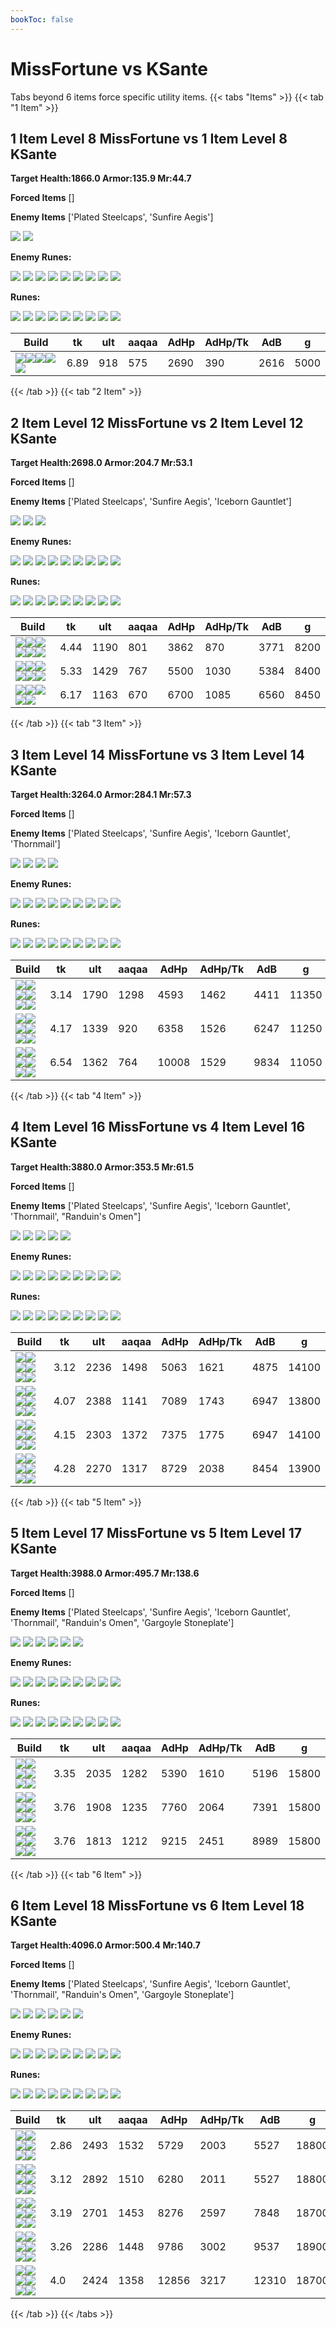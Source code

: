 ```yaml
---
bookToc: false
---
```


# MissFortune vs KSante
Tabs beyond 6 items force specific utility items.
{{< tabs "Items" >}}
{{< tab "1 Item" >}}
## 1 Item Level 8 MissFortune vs 1 Item Level 8 KSante

**Target Health:1866.0 Armor:135.9 Mr:44.7**


**Forced Items** []








**Enemy Items** ['Plated Steelcaps', 'Sunfire Aegis']





![](/item/3047.png)
![](/item/3068.png)



**Enemy Runes:**





![](/Styles/Resolve/GraspOfTheUndying/GraspOfTheUndying.png)
![](/Styles/Resolve/Demolish/Demolish.png)
![](/Styles/Resolve/SecondWind/SecondWind.png)
![](/Styles/Resolve/Overgrowth/Overgrowth.png)
![](/Styles/Inspiration/MagicalFootwear/MagicalFootwear.png)
![](/Styles/Resolve/ApproachVelocity/ApproachVelocity.png)
![](/StatMods/StatModsAttackSpeedIcon.png)
![](/StatMods/StatModsMagicResIcon.MagicResist_Fix.png)
![](/StatMods/StatModsMagicResIcon.MagicResist_Fix.png)



**Runes:**


![](/Styles/Precision/PressTheAttack/PressTheAttack.png)
![](/Styles/Precision/Overheal.png)
![](/Styles/Precision/LegendAlacrity/LegendAlacrity.png)
![](/Styles/Precision/CutDown/CutDown.png)
![](/Styles/Sorcery/AbsoluteFocus/AbsoluteFocus.png)
![](/Styles/Sorcery/GatheringStorm/GatheringStorm.png)
![](/StatMods/StatModsAttackSpeedIcon.png)
![](/StatMods/StatModsAdaptiveForceIcon.png)
![](/StatMods/StatModsArmorIcon.png)





 Build |tk|ult|aaqaa|AdHp|AdHp/Tk|AdB|g
-|-|-|-|-|-|-|-
![](/item/6672.png)![](/item/1001.png)![](/item/1053.png)![](/item/1055.png)![](/item/1036.png)|6.89|918|575|2690|390|2616|5000
{{< /tab >}}
{{< tab "2 Item" >}}
## 2 Item Level 12 MissFortune vs 2 Item Level 12 KSante

**Target Health:2698.0 Armor:204.7 Mr:53.1**


**Forced Items** []








**Enemy Items** ['Plated Steelcaps', 'Sunfire Aegis', 'Iceborn Gauntlet']





![](/item/3047.png)
![](/item/3068.png)
![](/item/6662.png)



**Enemy Runes:**





![](/Styles/Resolve/GraspOfTheUndying/GraspOfTheUndying.png)
![](/Styles/Resolve/Demolish/Demolish.png)
![](/Styles/Resolve/SecondWind/SecondWind.png)
![](/Styles/Resolve/Overgrowth/Overgrowth.png)
![](/Styles/Inspiration/MagicalFootwear/MagicalFootwear.png)
![](/Styles/Resolve/ApproachVelocity/ApproachVelocity.png)
![](/StatMods/StatModsAttackSpeedIcon.png)
![](/StatMods/StatModsMagicResIcon.MagicResist_Fix.png)
![](/StatMods/StatModsMagicResIcon.MagicResist_Fix.png)



**Runes:**


![](/Styles/Precision/PressTheAttack/PressTheAttack.png)
![](/Styles/Precision/Overheal.png)
![](/Styles/Precision/LegendAlacrity/LegendAlacrity.png)
![](/Styles/Precision/CutDown/CutDown.png)
![](/Styles/Sorcery/AbsoluteFocus/AbsoluteFocus.png)
![](/Styles/Sorcery/GatheringStorm/GatheringStorm.png)
![](/StatMods/StatModsAttackSpeedIcon.png)
![](/StatMods/StatModsAdaptiveForceIcon.png)
![](/StatMods/StatModsArmorIcon.png)





 Build |tk|ult|aaqaa|AdHp|AdHp/Tk|AdB|g
-|-|-|-|-|-|-|-
![](/item/6672.png)![](/item/3091.png)![](/item/1001.png)![](/item/1053.png)![](/item/1055.png)![](/item/1036.png)|4.44|1190|801|3862|870|3771|8200
![](/item/6672.png)![](/item/6673.png)![](/item/1001.png)![](/item/1055.png)![](/item/1038.png)![](/item/1036.png)|5.33|1429|767|5500|1030|5384|8400
![](/item/6672.png)![](/item/3026.png)![](/item/1053.png)![](/item/1055.png)![](/item/3006.png)|6.17|1163|670|6700|1085|6560|8450
{{< /tab >}}
{{< tab "3 Item" >}}
## 3 Item Level 14 MissFortune vs 3 Item Level 14 KSante

**Target Health:3264.0 Armor:284.1 Mr:57.3**


**Forced Items** []








**Enemy Items** ['Plated Steelcaps', 'Sunfire Aegis', 'Iceborn Gauntlet', 'Thornmail']





![](/item/3047.png)
![](/item/3068.png)
![](/item/6662.png)
![](/item/3075.png)



**Enemy Runes:**





![](/Styles/Resolve/GraspOfTheUndying/GraspOfTheUndying.png)
![](/Styles/Resolve/Demolish/Demolish.png)
![](/Styles/Resolve/SecondWind/SecondWind.png)
![](/Styles/Resolve/Overgrowth/Overgrowth.png)
![](/Styles/Inspiration/MagicalFootwear/MagicalFootwear.png)
![](/Styles/Resolve/ApproachVelocity/ApproachVelocity.png)
![](/StatMods/StatModsAttackSpeedIcon.png)
![](/StatMods/StatModsMagicResIcon.MagicResist_Fix.png)
![](/StatMods/StatModsMagicResIcon.MagicResist_Fix.png)



**Runes:**


![](/Styles/Precision/PressTheAttack/PressTheAttack.png)
![](/Styles/Precision/Overheal.png)
![](/Styles/Precision/LegendAlacrity/LegendAlacrity.png)
![](/Styles/Precision/CutDown/CutDown.png)
![](/Styles/Sorcery/AbsoluteFocus/AbsoluteFocus.png)
![](/Styles/Sorcery/GatheringStorm/GatheringStorm.png)
![](/StatMods/StatModsAttackSpeedIcon.png)
![](/StatMods/StatModsAdaptiveForceIcon.png)
![](/StatMods/StatModsArmorIcon.png)





 Build |tk|ult|aaqaa|AdHp|AdHp/Tk|AdB|g
-|-|-|-|-|-|-|-
![](/item/6672.png)![](/item/3036.png)![](/item/3153.png)![](/item/1001.png)![](/item/1055.png)![](/item/1038.png)|3.14|1790|1298|4593|1462|4411|11350
![](/item/6672.png)![](/item/3091.png)![](/item/6673.png)![](/item/1001.png)![](/item/1055.png)![](/item/1038.png)|4.17|1339|920|6358|1526|6247|11250
![](/item/6672.png)![](/item/6673.png)![](/item/3026.png)![](/item/1001.png)![](/item/1055.png)![](/item/1038.png)|6.54|1362|764|10008|1529|9834|11050
{{< /tab >}}
{{< tab "4 Item" >}}
## 4 Item Level 16 MissFortune vs 4 Item Level 16 KSante

**Target Health:3880.0 Armor:353.5 Mr:61.5**


**Forced Items** []








**Enemy Items** ['Plated Steelcaps', 'Sunfire Aegis', 'Iceborn Gauntlet', 'Thornmail', "Randuin's Omen"]





![](/item/3047.png)
![](/item/3068.png)
![](/item/6662.png)
![](/item/3075.png)
![](/item/3143.png)



**Enemy Runes:**





![](/Styles/Resolve/GraspOfTheUndying/GraspOfTheUndying.png)
![](/Styles/Resolve/Demolish/Demolish.png)
![](/Styles/Resolve/SecondWind/SecondWind.png)
![](/Styles/Resolve/Overgrowth/Overgrowth.png)
![](/Styles/Inspiration/MagicalFootwear/MagicalFootwear.png)
![](/Styles/Resolve/ApproachVelocity/ApproachVelocity.png)
![](/StatMods/StatModsAttackSpeedIcon.png)
![](/StatMods/StatModsMagicResIcon.MagicResist_Fix.png)
![](/StatMods/StatModsMagicResIcon.MagicResist_Fix.png)



**Runes:**


![](/Styles/Precision/PressTheAttack/PressTheAttack.png)
![](/Styles/Precision/Overheal.png)
![](/Styles/Precision/LegendAlacrity/LegendAlacrity.png)
![](/Styles/Precision/CutDown/CutDown.png)
![](/Styles/Sorcery/AbsoluteFocus/AbsoluteFocus.png)
![](/Styles/Sorcery/GatheringStorm/GatheringStorm.png)
![](/StatMods/StatModsAttackSpeedIcon.png)
![](/StatMods/StatModsAdaptiveForceIcon.png)
![](/StatMods/StatModsArmorIcon.png)





 Build |tk|ult|aaqaa|AdHp|AdHp/Tk|AdB|g
-|-|-|-|-|-|-|-
![](/item/6672.png)![](/item/3036.png)![](/item/3153.png)![](/item/3091.png)![](/item/1001.png)![](/item/1038.png)|3.12|2236|1498|5063|1621|4875|14100
![](/item/6672.png)![](/item/3091.png)![](/item/6673.png)![](/item/3036.png)![](/item/1001.png)![](/item/1038.png)|4.07|2388|1141|7089|1743|6947|13800
![](/item/3036.png)![](/item/3091.png)![](/item/3153.png)![](/item/6673.png)![](/item/1001.png)![](/item/1038.png)|4.15|2303|1372|7375|1775|6947|14100
![](/item/6672.png)![](/item/3036.png)![](/item/3153.png)![](/item/3026.png)![](/item/1001.png)![](/item/1038.png)|4.28|2270|1317|8729|2038|8454|13900
{{< /tab >}}
{{< tab "5 Item" >}}
## 5 Item Level 17 MissFortune vs 5 Item Level 17 KSante

**Target Health:3988.0 Armor:495.7 Mr:138.6**


**Forced Items** []








**Enemy Items** ['Plated Steelcaps', 'Sunfire Aegis', 'Iceborn Gauntlet', 'Thornmail', "Randuin's Omen", 'Gargoyle Stoneplate']





![](/item/3047.png)
![](/item/3068.png)
![](/item/6662.png)
![](/item/3075.png)
![](/item/3143.png)
![](/item/3193.png)



**Enemy Runes:**





![](/Styles/Resolve/GraspOfTheUndying/GraspOfTheUndying.png)
![](/Styles/Resolve/Demolish/Demolish.png)
![](/Styles/Resolve/SecondWind/SecondWind.png)
![](/Styles/Resolve/Overgrowth/Overgrowth.png)
![](/Styles/Inspiration/MagicalFootwear/MagicalFootwear.png)
![](/Styles/Resolve/ApproachVelocity/ApproachVelocity.png)
![](/StatMods/StatModsAttackSpeedIcon.png)
![](/StatMods/StatModsMagicResIcon.MagicResist_Fix.png)
![](/StatMods/StatModsMagicResIcon.MagicResist_Fix.png)



**Runes:**


![](/Styles/Precision/PressTheAttack/PressTheAttack.png)
![](/Styles/Precision/Overheal.png)
![](/Styles/Precision/LegendAlacrity/LegendAlacrity.png)
![](/Styles/Precision/CutDown/CutDown.png)
![](/Styles/Sorcery/AbsoluteFocus/AbsoluteFocus.png)
![](/Styles/Sorcery/GatheringStorm/GatheringStorm.png)
![](/StatMods/StatModsAttackSpeedIcon.png)
![](/StatMods/StatModsAdaptiveForceIcon.png)
![](/StatMods/StatModsArmorIcon.png)





 Build |tk|ult|aaqaa|AdHp|AdHp/Tk|AdB|g
-|-|-|-|-|-|-|-
![](/item/6672.png)![](/item/3036.png)![](/item/3153.png)![](/item/3091.png)![](/item/6676.png)![](/item/1001.png)|3.35|2035|1282|5390|1610|5196|15800
![](/item/6672.png)![](/item/3036.png)![](/item/3153.png)![](/item/3091.png)![](/item/6673.png)![](/item/1001.png)|3.76|1908|1235|7760|2064|7391|15800
![](/item/6672.png)![](/item/3036.png)![](/item/3153.png)![](/item/3091.png)![](/item/3026.png)![](/item/1001.png)|3.76|1813|1212|9215|2451|8989|15800
{{< /tab >}}
{{< tab "6 Item" >}}
## 6 Item Level 18 MissFortune vs 6 Item Level 18 KSante

**Target Health:4096.0 Armor:500.4 Mr:140.7**


**Forced Items** []








**Enemy Items** ['Plated Steelcaps', 'Sunfire Aegis', 'Iceborn Gauntlet', 'Thornmail', "Randuin's Omen", 'Gargoyle Stoneplate']





![](/item/3047.png)
![](/item/3068.png)
![](/item/6662.png)
![](/item/3075.png)
![](/item/3143.png)
![](/item/3193.png)



**Enemy Runes:**





![](/Styles/Resolve/GraspOfTheUndying/GraspOfTheUndying.png)
![](/Styles/Resolve/Demolish/Demolish.png)
![](/Styles/Resolve/SecondWind/SecondWind.png)
![](/Styles/Resolve/Overgrowth/Overgrowth.png)
![](/Styles/Inspiration/MagicalFootwear/MagicalFootwear.png)
![](/Styles/Resolve/ApproachVelocity/ApproachVelocity.png)
![](/StatMods/StatModsAttackSpeedIcon.png)
![](/StatMods/StatModsMagicResIcon.MagicResist_Fix.png)
![](/StatMods/StatModsMagicResIcon.MagicResist_Fix.png)



**Runes:**


![](/Styles/Precision/PressTheAttack/PressTheAttack.png)
![](/Styles/Precision/Overheal.png)
![](/Styles/Precision/LegendAlacrity/LegendAlacrity.png)
![](/Styles/Precision/CutDown/CutDown.png)
![](/Styles/Sorcery/AbsoluteFocus/AbsoluteFocus.png)
![](/Styles/Sorcery/GatheringStorm/GatheringStorm.png)
![](/StatMods/StatModsAttackSpeedIcon.png)
![](/StatMods/StatModsAdaptiveForceIcon.png)
![](/StatMods/StatModsArmorIcon.png)





 Build |tk|ult|aaqaa|AdHp|AdHp/Tk|AdB|g
-|-|-|-|-|-|-|-
![](/item/6672.png)![](/item/3036.png)![](/item/3153.png)![](/item/3091.png)![](/item/3004.png)![](/item/6671.png)|2.86|2493|1532|5729|2003|5527|18800
![](/item/6672.png)![](/item/3036.png)![](/item/3153.png)![](/item/3004.png)![](/item/3072.png)![](/item/6671.png)|3.12|2892|1510|6280|2011|5527|18800
![](/item/6672.png)![](/item/3036.png)![](/item/3153.png)![](/item/6673.png)![](/item/6676.png)![](/item/6671.png)|3.19|2701|1453|8276|2597|7848|18700
![](/item/6672.png)![](/item/3036.png)![](/item/3153.png)![](/item/3091.png)![](/item/3026.png)![](/item/6671.png)|3.26|2286|1448|9786|3002|9537|18900
![](/item/6672.png)![](/item/3036.png)![](/item/3153.png)![](/item/3026.png)![](/item/6673.png)![](/item/6671.png)|4.0|2424|1358|12856|3217|12310|18700
{{< /tab >}}
{{< /tabs >}}
